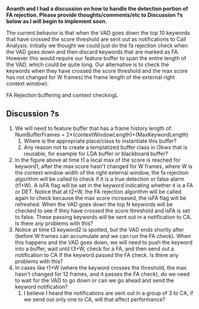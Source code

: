 **Ananth and I had a discussion on how to handle the detection portion of FA rejection.  Please provide thoughts/comments/etc to Discussion ?s below as I will begin to implement soon.**

The current behavior is that when the VAD goes down the top 10 keywords that have crossed the score threshold are sent out as notifications to Call Analysis.  Initially we thought we could just do the fa rejection check when the VAD goes down and then discard keywords that are marked as FA.  However this would require our feature buffer to span the entire length of the VAD, which could be quite long.  Our alternative is to check the keywords when they have crossed the score threshold and the max score has not changed for W frames( the frame length of the external right context window). 

FA Rejection buffering and context checkingL

## Discussion ?s

  1. We will need to feature buffer that has a frame history length of: NumBufferFrames = 2*(contextWindowLength)+(MaxKeywordLength) 
     1. Where is the appropriate place/class to instantiate this buffer?
     2. Any reason not to create a templatized buffer class in i3kws that is reusable, for example for LDA buffer or blackboard buffer?
  2.  In the figure above at time t1 a local max of the score is reached for keyword1, after the max score hasn't changed for W frames, where W is the context window width of the right external window, the fa rejection algorithm will be called to check if it is a true detection or false alarm (t1+W).  A isFA flag will be set in the keyword indicating whether it is a FA or DET.  Notice that at t2+W, the FA rejection algorithm will be called again to check because the max score increased, the isFA flag will be refreshed.   When the VAD goes down the top N keywords will be checked to see if they have crossed the score threshold and isFA is set to false.  These passing keywords will be sent out in a notification to CA.  Is there any problems with this?
  3. Notice at time t3 keyword2 is spotted, but the VAD ends shortly after (before W frames can accumulate and we can run the FA check).  When this happens and the VAD goes down, we will need to push the keyword into a buffer, wait until t3+W, check for a FA, and then send out a notification to CA if the keyword passed the FA check.  Is there any problems with this?
  4. In cases like t1+W (where the keyword crosses the threshold, the max hasn't changed for 12 frames, and it passes the FA check), do we need to wait for the VAD to go down or can we go ahead and send the keyword notification? 
     1. I believe I heard the notifications are sent out in a group of 3 to CA, if we send out only one to CA, will that affect performance?


